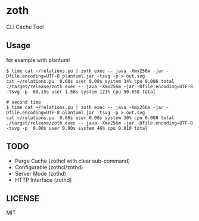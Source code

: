 # zoth
CLI Cache Tool

## Usage

for example with plantuml
```shell
$ time cat ~/relations.pu | zoth exec -- java -Xmx256m -jar -Dfile.encoding=UTF-8 plantuml.jar -tsvg -p > out.svg
cat ~/relations.pu  0.00s user 0.00s system 34% cpu 0.006 total
./target/release/zoth exec -- java -Xmx256m -jar -Dfile.encoding=UTF-8  -tsvg -p  60.15s user 1.56s system 121% cpu 50.658 total

# second time
$ time cat ~/relations.pu | zoth exec -- java -Xmx256m -jar -Dfile.encoding=UTF-8 plantuml.jar -tsvg -p > out.svg
cat ~/relations.pu  0.00s user 0.00s system 30% cpu 0.008 total
./target/release/zoth exec -- java -Xmx256m -jar -Dfile.encoding=UTF-8  -tsvg -p  0.00s user 0.00s system 46% cpu 0.010 total
```

## TODO

* Purge Cache (zothcl with clear sub-command)
* Configurable (zothcl/zothd)
* Server Mode (zothd)
* HTTP Interface (zothd)

## LICENSE

MIT
